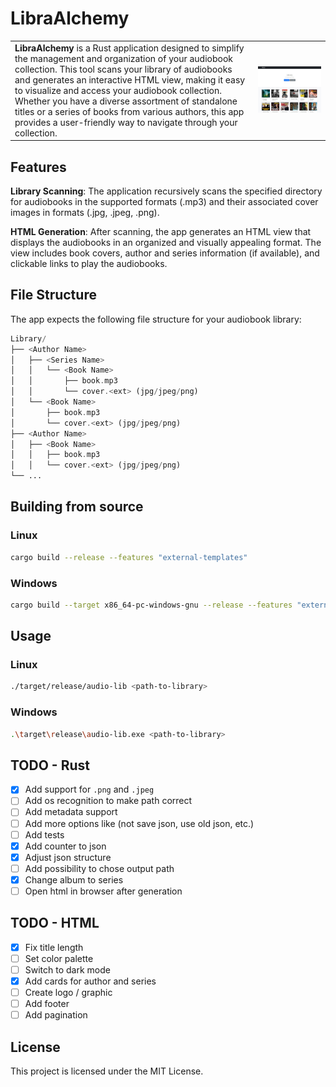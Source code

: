 # **LibraAlchemy**

|   |   |
| :--- | :---: |
|**LibraAlchemy** is a Rust application designed to simplify the management and organization of your audiobook collection. This tool scans your library of audiobooks and generates an interactive HTML view, making it easy to visualize and access your audiobook collection. Whether you have a diverse assortment of standalone titles or a series of books from various authors, this app provides a user-friendly way to navigate through your collection.| <img src="./assets/img/screenshot.jpg" alt="HTML View" style="max-width: 100%;"> |


## Features

**Library Scanning**: The application recursively scans the specified directory for audiobooks in the supported formats (.mp3) and their associated cover images in formats (.jpg, .jpeg, .png).

**HTML Generation**: After scanning, the app generates an HTML view that displays the audiobooks in an organized and visually appealing format. The view includes book covers, author and series information (if available), and clickable links to play the audiobooks.

## File Structure

The app expects the following file structure for your audiobook library:

```php
Library/
├── <Author Name>
│   ├── <Series Name>
│   │   └── <Book Name>
│   │       ├── book.mp3
│   │       └── cover.<ext> (jpg/jpeg/png)
│   └── <Book Name>
│       ├── book.mp3
│       └── cover.<ext> (jpg/jpeg/png)
├── <Author Name>
│   ├── <Book Name>
│   │   ├── book.mp3
│   │   └── cover.<ext> (jpg/jpeg/png)
└── ...
```

## Building from source

### Linux

```sh
cargo build --release --features "external-templates"
```

### Windows

```sh
cargo build --target x86_64-pc-windows-gnu --release --features "external-templates"
```

## Usage

### Linux

```sh
./target/release/audio-lib <path-to-library>
```

### Windows

```sh
.\target\release\audio-lib.exe <path-to-library>
```

## TODO - Rust

- [X] Add support for `.png` and `.jpeg`
- [ ] Add os recognition to make path correct
- [ ] Add metadata support
- [ ] Add more options like (not save json, use old json, etc.)
- [ ] Add tests
- [X] Add counter to json
- [X] Adjust json structure
- [ ] Add possibility to chose output path
- [X] Change album to series
- [ ] Open html in browser after generation

## TODO - HTML

- [X] Fix title length
- [ ] Set color palette
- [ ] Switch to dark mode
- [X] Add cards for author and series
- [ ] Create logo / graphic
- [ ] Add footer
- [ ] Add pagination

## License

This project is licensed under the MIT License.
